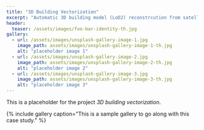 ```yaml
---
title: "3D Building Vectorization"
excerpt: "Automatic 3D building model (LoD2) reconstrcution from satellite imagery."
header:
  teaser: /assets/images/foo-bar-identity-th.jpg
gallery:
  - url: /assets/images/unsplash-gallery-image-1.jpg
    image_path: assets/images/unsplash-gallery-image-1-th.jpg
    alt: "placeholder image 1"
  - url: /assets/images/unsplash-gallery-image-2.jpg
    image_path: assets/images/unsplash-gallery-image-2-th.jpg
    alt: "placeholder image 2"
  - url: /assets/images/unsplash-gallery-image-3.jpg
    image_path: assets/images/unsplash-gallery-image-3-th.jpg
    alt: "placeholder image 3"
---
```


This is a placeholder for the project *3D building vectorization*.

{% include gallery caption="This is a sample gallery to go along with this case study." %}